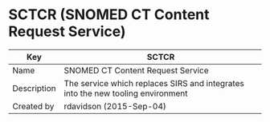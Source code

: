 # SCTCR (SNOMED CT Content Request Service)

Key | SCTCR  
---|---  
Name | SNOMED CT Content Request Service  
Description | The service which replaces SIRS and integrates into the new tooling environment  
Created by | rdavidson (2015-Sep-04)
